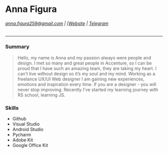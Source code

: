 # **Anna Figura**
###### anna.figura259@gmail.com | [[Website](afigura.com) | [Telegram](https://t.me/figura_frk)
___
### Summary
> Hello, my name is Anna and my passion always were people and design. I met so many
and great people in Accenture, so I can be proud that I have such an amazing team,
they are taking my heart. I can’t live without design so it’s my soul and my mind.
Working as a freelance UX/UI Web designer I am gaining new experiences, emotions and
inspiration every time. If you are a designer - you will never stop improving. Recently
I've started my learning journey with RS school, learning JS.

### Skills

- Github
- Visual Studio
- Android Studio
- Pycharm
- Adobe Kit
- Google Office Kit